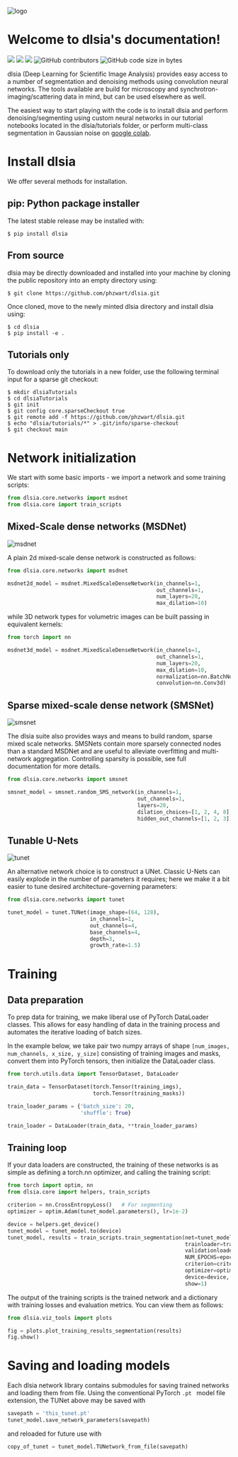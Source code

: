 ![logo](images/dlsia.png 'the logo')
# Welcome to dlsia's documentation!

<a style="text-decoration:none !important;" href="https://dlsia.readthedocs.io/en/latest/" alt="website"><img src="https://img.shields.io/readthedocs/dlsia" /></a>
<a style="text-decoration:none !important;" href="https://opensource.org/licenses/MIT" alt="License"><img src="https://img.shields.io/badge/license-MIT-blue.svg" /></a>
<a style="text-decoration:none !important;" href="https://img.shields.io/github/commit-activity/m/phzwart/dlsia" alt="License"><img src="https://img.shields.io/github/commit-activity/m/phzwart/dlsia" /></a>
![GitHub contributors](https://img.shields.io/github/contributors/phzwart/dlsia)
![GitHub code size in bytes](https://img.shields.io/github/languages/code-size/phzwart/dlsia)


dlsia (Deep Learning for Scientific Image Analysis) provides easy access to a number of segmentation and denoising
methods using convolution neural networks. The tools available are build for 
microscopy and synchrotron-imaging/scattering data in mind, but can be used 
elsewhere as well.

The easiest way to start playing with the code is to install dlsia and 
perform denoising/segmenting using custom neural networks in our tutorial 
notebooks located in the dlsia/tutorials folder, or perform multi-class 
segmentation in Gaussian noise
on [google colab](https://colab.research.google.com/drive/1ljMQ12UZ57FJjQ9CqG06PZo-bzOnY-UE?usp=sharing).

# Install dlsia

We offer several methods for installation. 

## pip: Python package installer

The latest stable release may be installed with:

```console
$ pip install dlsia
```

## From source

dlsia may be directly downloaded and installed into your machine by 
cloning the public repository into an empty directory using:

```console
$ git clone https://github.com/phzwart/dlsia.git
```

Once cloned, move to the newly minted dlsia directory and install 
dlsia using:

```console
$ cd dlsia
$ pip install -e .
```

## Tutorials only

To download only the tutorials in a new folder, use the following 
terminal input for a sparse git checkout:

```console
$ mkdir dlsiaTutorials
$ cd dlsiaTutorials
$ git init
$ git config core.sparseCheckout true
$ git remote add -f https://github.com/phzwart/dlsia.git
$ echo "dlsia/tutorials/*" > .git/info/sparse-checkout
$ git checkout main
```

# Network initialization

We start with some basic imports - we import a network and some training 
scripts:

```python
from dlsia.core.networks import msdnet
from dlsia.core import train_scripts
```

## Mixed-Scale dense networks (MSDNet)

![msdnet](images/MSDNet_fig.png 'msdnet fig')


A plain 2d mixed-scale dense network is constructed as follows:

```python
from dlsia.core.networks import msdnet

msdnet2d_model = msdnet.MixedScaleDenseNetwork(in_channels=1,
                                               out_channels=1,
                                               num_layers=20,
                                               max_dilation=10)

```

while 3D network types for volumetric images can be built passing in equivalent 
kernels:

```python
from torch import nn

msdnet3d_model = msdnet.MixedScaleDenseNetwork(in_channels=1,
                                               out_channels=1,
                                               num_layers=20,
                                               max_dilation=10,
                                               normalization=nn.BatchNorm3d,
                                               convolution=nn.Conv3d)

```

## Sparse mixed-scale dense network (SMSNet)

![smsnet](images/RMSNet_fig.png 'smsnet fig')


The dlsia suite also provides ways and means to build random, sparse mixed 
scale networks. SMSNets contain more sparsely connected nodes than a standard 
MSDNet and are useful to alleviate overfitting and multi-network aggregation. 
Controlling sparsity is possible, see full documentation for more details.

```python
from dlsia.core.networks import smsnet

smsnet_model = smsnet.random_SMS_network(in_channels=1,
                                         out_channels=1,
                                         layers=20,
                                         dilation_choices=[1, 2, 4, 8],
                                         hidden_out_channels=[1, 2, 3])

```
## Tunable U-Nets

![tunet](images/UNet_fig.png 'tunet fig')

An alternative network choice is to construct a UNet. Classic U-Nets can easily 
explode in the number of parameters it requires; here we make it a bit easier 
to tune desired architecture-governing parameters:

```python
from dlsia.core.networks import tunet

tunet_model = tunet.TUNet(image_shape=(64, 128),
                          in_channels=1,
                          out_channels=4,
                          base_channels=4,
                          depth=3,
                          growth_rate=1.5)

```

# Training

## Data preparation

To prep data for training, we make liberal use of PyTorch DataLoader 
classes. This allows for easy handling of data in the training process and 
automates the iterative loading of batch sizes.

In the example below, we take pair two numpy arrays of shape ```[num_images, 
num_channels, x_size, y_size]``` consisting of training images and masks, convert 
them into PyTorch tensors, then initialize the DataLoader class.

```python
from torch.utils.data import TensorDataset, DataLoader

train_data = TensorDataset(torch.Tensor(training_imgs), 
                           torch.Tensor(training_masks))

train_loader_params = {'batch_size': 20,
                       'shuffle': True}

train_loader = DataLoader(train_data, **train_loader_params)
```

## Training loop

If your data loaders are constructed, the training of these networks is as 
simple as defining a torch.nn optimizer, and calling the training script:

```python
from torch import optim, nn
from dlsia.core import helpers, train_scripts

criterion = nn.CrossEntropyLoss()   # For segmenting
optimizer = optim.Adam(tunet_model.parameters(), lr=1e-2)

device = helpers.get_device()
tunet_model = tunet_model.to(device)
tunet_model, results = train_scripts.train_segmentation(net=tunet_model,
                                                        trainloader=train_loader,
                                                        validationloader=test_loader,
                                                        NUM_EPOCHS=epochs, 
                                                        criterion=criterion,
                                                        optimizer=optimizer,
                                                        device=device,
                                                        show=1)

```

The output of the training scripts is the trained network and a dictionary with 
training losses and evaluation metrics. You can view them as follows:

```python
from dlsia.viz_tools import plots

fig = plots.plot_training_results_segmentation(results)
fig.show()

```

# Saving and loading models

Each dlsia network library contains submodules for saving trained 
networks and loading them from file. Using the conventional PyTorch ```.pt ``` 
model file extension, the TUNet above may be saved with

```python
savepath = 'this_tunet.pt'
tunet_model.save_network_parameters(savepath)
```

and reloaded for future use with

```python
copy_of_tunet = tunet_model.TUNetwork_from_file(savepath)
```